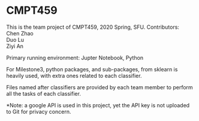 # CMPT459
This is the team project of CMPT459, 2020 Spring, SFU. Contributors:<br>
  Chen Zhao<br>
  Duo Lu<br>
  Ziyi An<br>

Primary running environment: Jupter Notebook, Python

For Milestone3, python packages, and sub-packages, from sklearn is heavily used, with extra ones related to each classifier.

Files named after classifiers are provided by each team member to perform all the tasks of each classifier. 

*Note: a google API is used in this project, yet the API key is not uploaded to Git for privacy concern.
